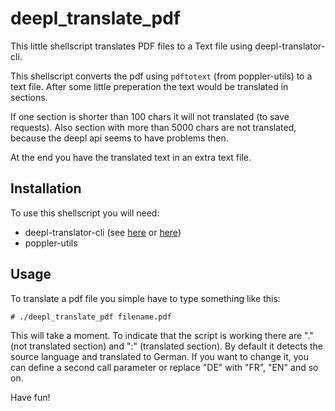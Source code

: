 # deepl_translate_pdf

This little shellscript translates PDF files to a Text file using deepl-translator-cli.

This shellscript converts the pdf using `pdftotext` (from poppler-utils) to a text file. After some little preperation the text would be translated in sections. 

If one section is shorter than 100 chars it will not translated (to save requests). Also section with more than 5000 chars are not translated, because the deepl api seems to have problems then.

At the end you have the translated text in an extra text file.

## Installation

To use this shellscript you will need:
* deepl-translator-cli (see [here](https://github.com/vsetka/deepl-translator-cli) or [here](https://linoxide.com/linux-how-to/deepl-command-line-language-translator-tool-linux/))
* poppler-utils

## Usage

To translate a pdf file you simple have to type something like this: 

    # ./deepl_translate_pdf filename.pdf
 
This will take a moment. To indicate that the script is working there are "." (not translated section) and ":" (translated section).
By default it detects the source language and translated to German. If you want to change it, you can define a second call parameter or replace "DE" with "FR", "EN" and so on.

Have fun!
    



